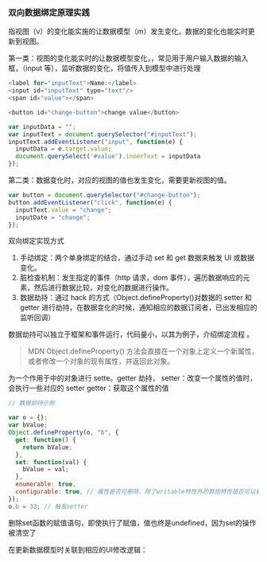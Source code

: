 ### 双向数据绑定原理实践

指视图（v）的变化能实施的让数据模型（m）发生变化，数据的变化也能实时更新到视图。

第一类：视图的变化能实时的让数据模型变化，，常见用于用户输入数据的输入框，（input 等），监听数据的变化，将值传入到模型中进行处理

```javascript
<label for="inputText">Name:</label>
<input id="inputText" type="text"/>
<span id="value"></span>

<button id="change-button">change value</button>

var inputData = "";
var inputText = document.querySelector("#inputText");
inputText.addEventListener("input", function(e) {
  inputData = e.target.value;
  document.querySelect('#value').innerText = inputData
});
```

第二类：数据变化时，对应的视图的值也发生变化，需要更新视图的值。

```javascript
var button = document.querySelector("#change-button");
button.addEventListener("click", function(e) {
  inputText.value = "change";
  inputDate = "change";
});
```

双向绑定实现方式

1. 手动绑定：两个单身绑定的结合，通过手动 set 和 get 数据来触发 UI 或数据变化。
2. 脏检查机制：发生指定的事件（http 请求，dom 事件），遍历数据响应的元素，然后进行数据比较，对变化的数据进行操作。
3. 数据劫持：通过 hack 的方式（Object.defineProperty()对数据的 setter 和 getter 进行劫持，在数据变化的时候，通知相应的数据订阅者，已出发相应的监听回调）

数据劫持可以独立于框架和事件运行，代码量小，以其为例子，介绍绑定流程 。

> MDN Object.defineProperty() 方法会直接在一个对象上定义一个新属性，或者修改一个对象的现有属性，并返回此对象。

为一个作用于中的对象进行 sette。getter 劫持，
setter：改变一个属性的值时，会执行一些对应的 setter
getter：获取这个属性的值

```javascript
// 数据劫持示例

var o = {};
var bValue;
Object.defineProperty(o, "b", {
  get: function() {
    return bValue;
  },
  set: function(val) {
    bValue = val;
  },
  enumerable: true,
  configurable: true, // 属性是否可删除，除了writable特性外的其他特性是否可以被修改
});
o.b = 33; // 触发setter

```


删除set函数的赋值语句，即使执行了赋值，值也终是undefined，因为set的操作被清空了

在更新数据模型时关联到相应的UI修改逻辑：
```
```
